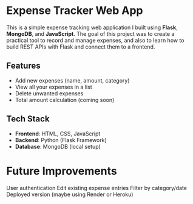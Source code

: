 # Expense Tracker Web App

This is a simple expense tracking web application I built using **Flask**, **MongoDB**, and **JavaScript**. The goal of this project was to create a practical tool to record and manage expenses, and also to learn how to build REST APIs with Flask and connect them to a frontend.

## Features

- Add new expenses (name, amount, category)
- View all your expenses in a list
- Delete unwanted expenses
- Total amount calculation (coming soon)

## Tech Stack

- **Frontend**: HTML, CSS, JavaScript
- **Backend**: Python (Flask Framework)
- **Database**: MongoDB (local setup)

# **Future Improvements**

User authentication
Edit existing expense entries
Filter by category/date
Deployed version (maybe using Render or Heroku)
